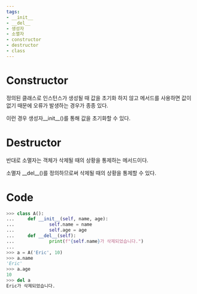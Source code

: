 ```yaml
---
tags:
- __init__
- __del__
- 생성자
- 소멸자
- constructor
- destructor
- class
---
```


# Constructor

정의된 클래스로 인스턴스가 생성될 때 값을 초기화 하지 않고 메서드를 사용하면 값이 없기 때문에 오류가 발생하는 경우가 종종 있다.

이런 경우 생성자\_\_init\_\_()를 통해 값을 초기화할 수 있다.

# Destructor

반대로 소멸자는 객체가 삭제될 때의 상황을 통제하는 메서드이다.

소멸자 \_\_del\_\_()를 정의하므로써 삭제될 때의 상황을 통제할 수 있다.

# Code

```python
>>> class A():
...     def __init__(self, name, age):
...             self.name = name
...             self.age = age
...     def __del__(self):
...             print(f"{self.name}가 삭제되었습니다.")
...
>>> a = A('Eric', 10)
>>> a.name
'Eric'
>>> a.age
10
>>> del a
Eric가 삭제되었습니다.
```